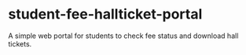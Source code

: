 # student-fee-hallticket-portal
A simple web portal for students to check fee status and download hall tickets.
